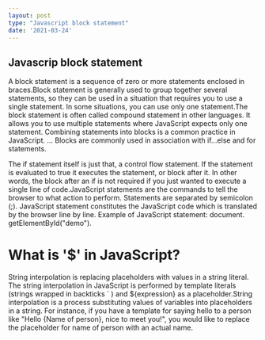 ```yaml
---
layout: post
type: "Javascript block statement"
date: '2021-03-24'
---
```


## Javascrip block statement

A block statement is a sequence of zero or more statements enclosed in braces.Block statement is generally used to group together several statements, so they can be used in a situation that requires you to use a single statement. In some situations, you can use only one statement.The block statement is often called compound statement in other languages. It allows you to use multiple statements where JavaScript expects only one statement. Combining statements into blocks is a common practice in JavaScript. ... Blocks are commonly used in association with if...else and for statements.

The if statement itself is just that, a control flow statement. If the statement is evaluated to true it executes the statement, or block after it. In other words, the block after an if is not required if you just wanted to execute a single line of code.JavaScript statements are the commands to tell the browser to what action to perform. Statements are separated by semicolon (;). JavaScript statement constitutes the JavaScript code which is translated by the browser line by line. Example of JavaScript statement: document. getElementById("demo").


# What is '$' in JavaScript?
String interpolation is replacing placeholders with values in a string literal. The string interpolation in JavaScript is performed by template literals (strings wrapped in backticks ` ) and ${expression} as a placeholder.String interpolation is a process substituting values of variables into placeholders in a string. For instance, if you have a template for saying hello to a person like "Hello {Name of person}, nice to meet you!", you would like to replace the placeholder for name of person with an actual name.